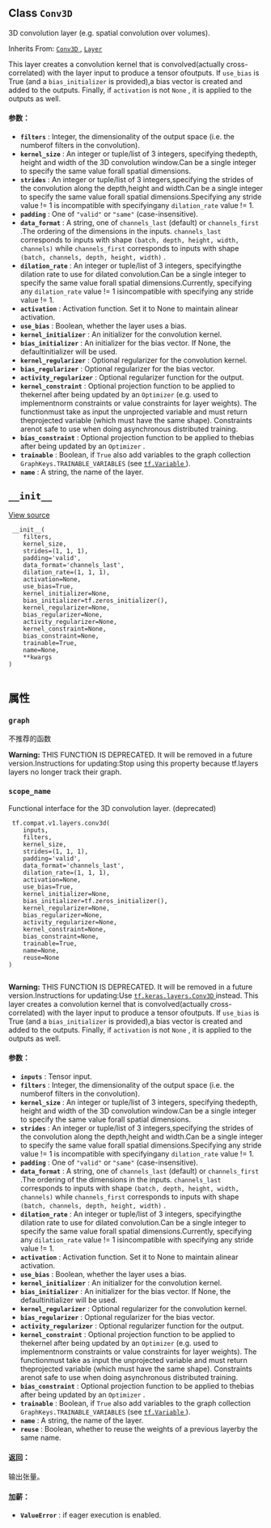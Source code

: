 

## Class  `Conv3D` 
3D convolution layer (e.g. spatial convolution over volumes).

Inherits From: [ `Conv3D` ](https://tensorflow.google.cn/api_docs/python/tf/keras/layers/Conv3D), [ `Layer` ](https://tensorflow.google.cn/api_docs/python/tf/compat/v1/layers/Layer)

This layer creates a convolution kernel that is convolved(actually cross-correlated) with the layer input to produce a tensor ofoutputs. If  `use_bias`  is True (and a  `bias_initializer`  is provided),a bias vector is created and added to the outputs. Finally, if `activation`  is not  `None` , it is applied to the outputs as well.

#### 参数：
- **`filters`** : Integer, the dimensionality of the output space (i.e. the numberof filters in the convolution).
- **`kernel_size`** : An integer or tuple/list of 3 integers, specifying thedepth, height and width of the 3D convolution window.Can be a single integer to specify the same value forall spatial dimensions.
- **`strides`** : An integer or tuple/list of 3 integers,specifying the strides of the convolution along the depth,height and width.Can be a single integer to specify the same value forall spatial dimensions.Specifying any stride value != 1 is incompatible with specifyingany  `dilation_rate`  value != 1.
- **`padding`** : One of  `"valid"`  or  `"same"`  (case-insensitive).
- **`data_format`** : A string, one of  `channels_last`  (default) or  `channels_first` .The ordering of the dimensions in the inputs. `channels_last`  corresponds to inputs with shape `(batch, depth, height, width, channels)`  while  `channels_first` corresponds to inputs with shape `(batch, channels, depth, height, width)` .
- **`dilation_rate`** : An integer or tuple/list of 3 integers, specifyingthe dilation rate to use for dilated convolution.Can be a single integer to specify the same value forall spatial dimensions.Currently, specifying any  `dilation_rate`  value != 1 isincompatible with specifying any stride value != 1.
- **`activation`** : Activation function. Set it to None to maintain alinear activation.
- **`use_bias`** : Boolean, whether the layer uses a bias.
- **`kernel_initializer`** : An initializer for the convolution kernel.
- **`bias_initializer`** : An initializer for the bias vector. If None, the defaultinitializer will be used.
- **`kernel_regularizer`** : Optional regularizer for the convolution kernel.
- **`bias_regularizer`** : Optional regularizer for the bias vector.
- **`activity_regularizer`** : Optional regularizer function for the output.
- **`kernel_constraint`** : Optional projection function to be applied to thekernel after being updated by an  `Optimizer`  (e.g. used to implementnorm constraints or value constraints for layer weights). The functionmust take as input the unprojected variable and must return theprojected variable (which must have the same shape). Constraints arenot safe to use when doing asynchronous distributed training.
- **`bias_constraint`** : Optional projection function to be applied to thebias after being updated by an  `Optimizer` .
- **`trainable`** : Boolean, if  `True`  also add variables to the graph collection `GraphKeys.TRAINABLE_VARIABLES`  (see [ `tf.Variable` ](https://tensorflow.google.cn/api_docs/python/tf/Variable)).
- **`name`** : A string, the name of the layer.


##  `__init__` 
[View source](https://github.com/tensorflow/tensorflow/blob/r2.0/tensorflow/python/layers/convolutional.py#L486-L521)

```
 __init__(
    filters,
    kernel_size,
    strides=(1, 1, 1),
    padding='valid',
    data_format='channels_last',
    dilation_rate=(1, 1, 1),
    activation=None,
    use_bias=True,
    kernel_initializer=None,
    bias_initializer=tf.zeros_initializer(),
    kernel_regularizer=None,
    bias_regularizer=None,
    activity_regularizer=None,
    kernel_constraint=None,
    bias_constraint=None,
    trainable=True,
    name=None,
    **kwargs
)
 
```

## 属性


###  `graph` 
不推荐的函数


**Warning:**  THIS FUNCTION IS DEPRECATED. It will be removed in a future version.Instructions for updating:Stop using this property because tf.layers layers no longer track their graph.


###  `scope_name` 
Functional interface for the 3D convolution layer. (deprecated)

```
 tf.compat.v1.layers.conv3d(
    inputs,
    filters,
    kernel_size,
    strides=(1, 1, 1),
    padding='valid',
    data_format='channels_last',
    dilation_rate=(1, 1, 1),
    activation=None,
    use_bias=True,
    kernel_initializer=None,
    bias_initializer=tf.zeros_initializer(),
    kernel_regularizer=None,
    bias_regularizer=None,
    activity_regularizer=None,
    kernel_constraint=None,
    bias_constraint=None,
    trainable=True,
    name=None,
    reuse=None
)
 
```


**Warning:**  THIS FUNCTION IS DEPRECATED. It will be removed in a future version.Instructions for updating:Use [ `tf.keras.layers.Conv3D` ](https://tensorflow.google.cn/api_docs/python/tf/keras/layers/Conv3D) instead.
This layer creates a convolution kernel that is convolved(actually cross-correlated) with the layer input to produce a tensor ofoutputs. If  `use_bias`  is True (and a  `bias_initializer`  is provided),a bias vector is created and added to the outputs. Finally, if `activation`  is not  `None` , it is applied to the outputs as well.

#### 参数：
- **`inputs`** : Tensor input.
- **`filters`** : Integer, the dimensionality of the output space (i.e. the numberof filters in the convolution).
- **`kernel_size`** : An integer or tuple/list of 3 integers, specifying thedepth, height and width of the 3D convolution window.Can be a single integer to specify the same value forall spatial dimensions.
- **`strides`** : An integer or tuple/list of 3 integers,specifying the strides of the convolution along the depth,height and width.Can be a single integer to specify the same value forall spatial dimensions.Specifying any stride value != 1 is incompatible with specifyingany  `dilation_rate`  value != 1.
- **`padding`** : One of  `"valid"`  or  `"same"`  (case-insensitive).
- **`data_format`** : A string, one of  `channels_last`  (default) or  `channels_first` .The ordering of the dimensions in the inputs. `channels_last`  corresponds to inputs with shape `(batch, depth, height, width, channels)`  while  `channels_first` corresponds to inputs with shape `(batch, channels, depth, height, width)` .
- **`dilation_rate`** : An integer or tuple/list of 3 integers, specifyingthe dilation rate to use for dilated convolution.Can be a single integer to specify the same value forall spatial dimensions.Currently, specifying any  `dilation_rate`  value != 1 isincompatible with specifying any stride value != 1.
- **`activation`** : Activation function. Set it to None to maintain alinear activation.
- **`use_bias`** : Boolean, whether the layer uses a bias.
- **`kernel_initializer`** : An initializer for the convolution kernel.
- **`bias_initializer`** : An initializer for the bias vector. If None, the defaultinitializer will be used.
- **`kernel_regularizer`** : Optional regularizer for the convolution kernel.
- **`bias_regularizer`** : Optional regularizer for the bias vector.
- **`activity_regularizer`** : Optional regularizer function for the output.
- **`kernel_constraint`** : Optional projection function to be applied to thekernel after being updated by an  `Optimizer`  (e.g. used to implementnorm constraints or value constraints for layer weights). The functionmust take as input the unprojected variable and must return theprojected variable (which must have the same shape). Constraints arenot safe to use when doing asynchronous distributed training.
- **`bias_constraint`** : Optional projection function to be applied to thebias after being updated by an  `Optimizer` .
- **`trainable`** : Boolean, if  `True`  also add variables to the graph collection `GraphKeys.TRAINABLE_VARIABLES`  (see [ `tf.Variable` ](https://tensorflow.google.cn/api_docs/python/tf/Variable)).
- **`name`** : A string, the name of the layer.
- **`reuse`** : Boolean, whether to reuse the weights of a previous layerby the same name.


#### 返回：
输出张量。

#### 加薪：
- **`ValueError`** : if eager execution is enabled.
